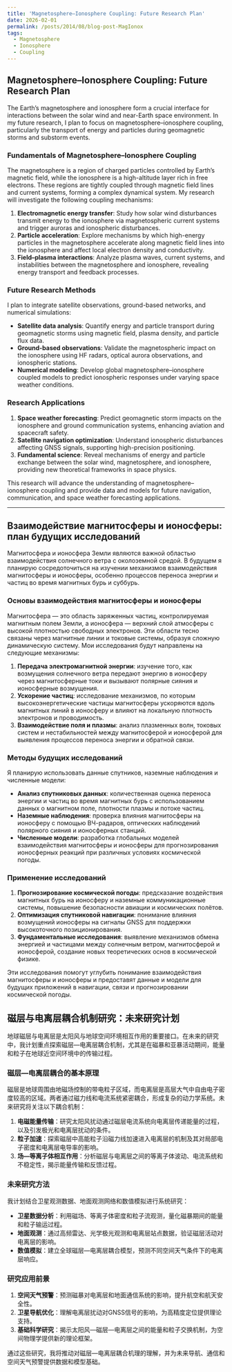 ```yaml
---
title: 'Magnetosphere–Ionosphere Coupling: Future Research Plan'
date: 2026-02-01
permalink: /posts/2014/08/blog-post-MagIonox
tags:
  - Magnetosphere
  - Ionosphere
  - Coupling
---
```


## **Magnetosphere–Ionosphere Coupling: Future Research Plan**

The Earth’s magnetosphere and ionosphere form a crucial interface for interactions between the solar wind and near-Earth space environment. In my future research, I plan to focus on magnetosphere–ionosphere coupling, particularly the transport of energy and particles during geomagnetic storms and substorm events.

### Fundamentals of Magnetosphere–Ionosphere Coupling

The magnetosphere is a region of charged particles controlled by Earth’s magnetic field, while the ionosphere is a high-altitude layer rich in free electrons. These regions are tightly coupled through magnetic field lines and current systems, forming a complex dynamical system. My research will investigate the following coupling mechanisms:

1. **Electromagnetic energy transfer**: Study how solar wind disturbances transmit energy to the ionosphere via magnetospheric current systems and trigger auroras and ionospheric disturbances.
2. **Particle acceleration**: Explore mechanisms by which high-energy particles in the magnetosphere accelerate along magnetic field lines into the ionosphere and affect local electron density and conductivity.
3. **Field–plasma interactions**: Analyze plasma waves, current systems, and instabilities between the magnetosphere and ionosphere, revealing energy transport and feedback processes.

### Future Research Methods

I plan to integrate satellite observations, ground-based networks, and numerical simulations:

- **Satellite data analysis**: Quantify energy and particle transport during geomagnetic storms using magnetic field, plasma density, and particle flux data.
- **Ground-based observations**: Validate the magnetospheric impact on the ionosphere using HF radars, optical aurora observations, and ionospheric stations.
- **Numerical modeling**: Develop global magnetosphere–ionosphere coupled models to predict ionospheric responses under varying space weather conditions.

### Research Applications

1. **Space weather forecasting**: Predict geomagnetic storm impacts on the ionosphere and ground communication systems, enhancing aviation and spacecraft safety.
2. **Satellite navigation optimization**: Understand ionospheric disturbances affecting GNSS signals, supporting high-precision positioning.
3. **Fundamental science**: Reveal mechanisms of energy and particle exchange between the solar wind, magnetosphere, and ionosphere, providing new theoretical frameworks in space physics.

This research will advance the understanding of magnetosphere–ionosphere coupling and provide data and models for future navigation, communication, and space weather forecasting applications.

------

## **Взаимодействие магнитосферы и ионосферы: план будущих исследований**

Магнитосфера и ионосфера Земли являются важной областью взаимодействия солнечного ветра с околоземной средой. В будущем я планирую сосредоточиться на изучении механизмов взаимодействия магнитосферы и ионосферы, особенно процессов переноса энергии и частиц во время магнитных бурь и суббурь.

### Основы взаимодействия магнитосферы и ионосферы

Магнитосфера — это область заряженных частиц, контролируемая магнитным полем Земли, а ионосфера — верхний слой атмосферы с высокой плотностью свободных электронов. Эти области тесно связаны через магнитные линии и токовые системы, образуя сложную динамическую систему. Мои исследования будут направлены на следующие механизмы:

1. **Передача электромагнитной энергии**: изучение того, как возмущения солнечного ветра передают энергию в ионосферу через магнитосферные токи и вызывают полярные сияния и ионосферные возмущения.
2. **Ускорение частиц**: исследование механизмов, по которым высокоэнергетические частицы магнитосферы ускоряются вдоль магнитных линий в ионосферу и влияют на локальную плотность электронов и проводимость.
3. **Взаимодействие поля и плазмы**: анализ плазменных волн, токовых систем и нестабильностей между магнитосферой и ионосферой для выявления процессов переноса энергии и обратной связи.

### Методы будущих исследований

Я планирую использовать данные спутников, наземные наблюдения и численные модели:

- **Анализ спутниковых данных**: количественная оценка переноса энергии и частиц во время магнитных бурь с использованием данных о магнитном поле, плотности плазмы и потоке частиц.
- **Наземные наблюдения**: проверка влияния магнитосферы на ионосферу с помощью ВЧ-радаров, оптических наблюдений полярного сияния и ионосферных станций.
- **Численные модели**: разработка глобальных моделей взаимодействия магнитосферы и ионосферы для прогнозирования ионосферных реакций при различных условиях космической погоды.

### Применение исследований

1. **Прогнозирование космической погоды**: предсказание воздействия магнитных бурь на ионосферу и наземные коммуникационные системы, повышение безопасности авиации и космических полётов.
2. **Оптимизация спутниковой навигации**: понимание влияния возмущений ионосферы на сигналы GNSS для поддержки высокоточного позиционирования.
3. **Фундаментальные исследования**: выявление механизмов обмена энергией и частицами между солнечным ветром, магнитосферой и ионосферой, создание новых теоретических основ в космической физике.

Эти исследования помогут углубить понимание взаимодействия магнитосферы и ионосферы и предоставят данные и модели для будущих приложений в навигации, связи и прогнозировании космической погоды.

## 磁层与电离层耦合机制研究：未来研究计划

地球磁层与电离层是太阳风与地球空间环境相互作用的重要接口。在未来的研究中，我计划重点探索磁层—电离层耦合机制，尤其是在磁暴和亚暴活动期间，能量和粒子在地球近空间环境中的传输过程。

### 磁层—电离层耦合的基本原理

磁层是地球周围由地磁场控制的带电粒子区域，而电离层是高层大气中自由电子密度较高的区域。两者通过磁力线和电流系统紧密耦合，形成复杂的动力学系统。未来研究将关注以下耦合机制：

1. **电磁能量传输**：研究太阳风扰动通过磁层电流系统向电离层传递能量的过程，以及引发极光和电离层扰动的条件。
2. **粒子加速**：探索磁层中高能粒子沿磁力线加速进入电离层的机制及其对局部电子密度和电离层电导率的影响。
3. **场—等离子体相互作用**：分析磁层与电离层之间的等离子体波动、电流系统和不稳定性，揭示能量传输和反馈过程。

### 未来研究方法

我计划结合卫星观测数据、地面观测网络和数值模拟进行系统研究：

- **卫星数据分析**：利用磁场、等离子体密度和粒子流观测，量化磁暴期间的能量和粒子输运过程。
- **地面观测**：通过高频雷达、光学极光观测和电离层站点数据，验证磁层活动对电离层的影响。
- **数值模拟**：建立全球磁层—电离层耦合模型，预测不同空间天气条件下的电离层响应。

### 研究应用前景

1. **空间天气预警**：预测磁暴对电离层和地面通信系统的影响，提升航空和航天安全性。
2. **卫星导航优化**：理解电离层扰动对GNSS信号的影响，为高精度定位提供理论支持。
3. **基础科学研究**：揭示太阳风—磁层—电离层之间的能量和粒子交换机制，为空间物理学提供新的理论框架。

通过这些研究，我将推动对磁层—电离层耦合机理的理解，并为未来导航、通信和空间天气预警提供数据和模型基础。